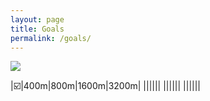 ```yaml
---
layout: page
title: Goals
permalink: /goals/
---
```


![]({{site.baseurl}}/images/2025TrackAQ.png)

|:ballot_box_with_check:|400m|800m|1600m|3200m|
||||||
||||||
||||||



